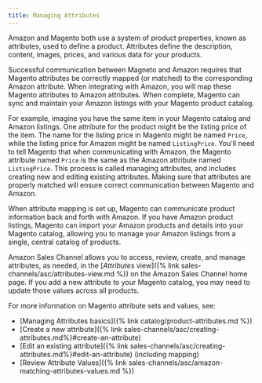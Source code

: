 ```yaml
---
title: Managing Attributes
---
```



Amazon and Magento both use a system of product properties, known as attributes, used to define a product. Attributes define the description, content, images, prices, and various data for your products.

Successful communication between Magneto and Amazon requires that Magento attributes be correctly mapped (or matched) to the corresponding Amazon attribute. When integrating with Amazon, you will map these Magento attributes to Amazon attributes. When complete, Magento can sync and maintain your Amazon listings with your Magento product catalog.

For example, imagine you have the same item in your Magento catalog and Amazon listings. One attribute for the product might be the listing price of the item. The name for the listing price in Magento might be named `Price`, while the listing price for Amazon might be named `ListingPrice`. You'll need to tell Magento that when communicating with Amazon, the Magento attribute named `Price` is the same as the Amazon attribute named `ListingPrice`. This process is called managing attributes, and includes creating new and editing existing attributes. Making sure that attributes are properly matched will ensure correct communication between Magento and Amazon.

When attribute mapping is set up, Magento can communicate product information back and forth with Amazon. If you have Amazon product listings, Magento can import your Amazon products and details into your Magento catalog, allowing you to manage your Amazon listings from a single, central catalog of products.

Amazon Sales Channel allows you to access, review, create, and manage attributes, as needed, in the [_Attributes_ view]({% link sales-channels/asc/attributes-view.md %}) on the Amazon Sales Channel home page. If you add a new attribute to your Magento catalog, you may need to update those values across all products.

For more information on Magento attribute sets and values, see:

- [Managing Attributes basics]({% link catalog/product-attributes.md %})
- [Create a new attribute]({% link sales-channels/asc/creating-attributes.md%}#create-an-attribute)
- [Edit an existing attribute]({% link sales-channels/asc/creating-attributes.md%}#edit-an-attribute) (including mapping)
- [Review Attribute Values]({% link sales-channels/asc/amazon-matching-attributes-values.md %})
